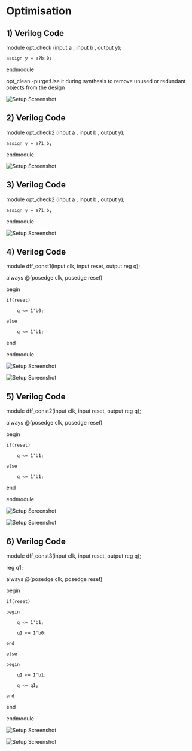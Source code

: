 # Optimisation

## 1) Verilog Code

module opt_check (input a , input b , output y);

	assign y = a?b:0;
  
endmodule

opt_clean -purge:Use it during synthesis to remove unused or redundant objects from the design

![Setup Screenshot](3optcheck.PNG)

## 2) Verilog Code

module opt_check2 (input a , input b , output y);

	assign y = a?1:b;
  
endmodule

![Setup Screenshot](3optcheckor.PNG)

## 3) Verilog Code

module opt_check2 (input a , input b , output y);

	assign y = a?1:b;
  
endmodule

![Setup Screenshot](3optcheck3and.PNG)

## 4) Verilog Code

module dff_const1(input clk, input reset, output reg q);

always @(posedge clk, posedge reset)

begin

	if(reset)
  
		q <= 1'b0;
    
	else
  
		q <= 1'b1;
end

endmodule

![Setup Screenshot](3dff1.PNG)

![Setup Screenshot](3dffconst1.PNG)

## 5) Verilog Code

module dff_const2(input clk, input reset, output reg q);

always @(posedge clk, posedge reset)

begin

	if(reset)
  
		q <= 1'b1;
    
	else
  
		q <= 1'b1;
    
end

endmodule

![Setup Screenshot](3dff2alwaya1.PNG)

![Setup Screenshot](3dffcont2.PNG)

## 6) Verilog Code

module dff_const3(input clk, input reset, output reg q);

reg q1;

always @(posedge clk, posedge reset)

begin

	if(reset)

	begin

		q <= 1'b1;

		q1 <= 1'b0;

	end

	else

	begin

		q1 <= 1'b1;

		q <= q1;

	end

end

endmodule

![Setup Screenshot](3dff3.PNG)

![Setup Screenshot](3dffconst3.PNG)
